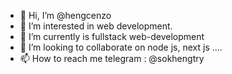- 👋 Hi, I’m @hengcenzo
- 👀 I’m interested in web development.
- 🌱 I’m currently is fullstack web-development
- 💞️ I’m looking to collaborate on node js, next js ....
- 📫 How to reach me telegram : @sokhengtry

<!---
hengcenzo/hengcenzo is a ✨ special ✨ repository because its `README.md` (this file) appears on your GitHub profile.
You can click the Preview link to take a look at your changes.
--->
